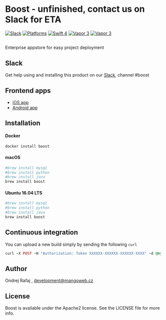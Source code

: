 Boost - unfinished, contact us on Slack for ETA
======

[![Slack](https://img.shields.io/badge/join-slack-745EAF.svg?style=flat)](http://bit.ly/2B0dEyt)
[![Platforms](https://img.shields.io/badge/platforms-macOS%2010.13%20|%20Ubuntu%2016.04%20LTS-ff0000.svg?style=flat)](http://cocoapods.org/pods/FASwift)
[![Swift 4](https://img.shields.io/badge/swift-4.0-orange.svg?style=flat)](http://swift.org)
[![Vapor 3](https://img.shields.io/badge/vapor-3.0-blue.svg?style=flat)](https://vapor.codes)
[![Vapor 3](https://img.shields.io/badge/vapor-3.0-blue.svg?style=flat)](https://vapor.codes)

## 

Enterprise appstore for easy project deployment

## Slack

Get help using and installing this product on our [Slack](http://bit.ly/2B0dEyt), channel #boost

## Frontend apps

* [iOS app](https://github.com/manGoweb/Boost-iOS/)
* [Android app](https://github.com/manGoweb/Boost-Android/)

## Installation

#### Docker

```ruby
docker install boost
```

#### macOS

```ruby
#brew install mysql
#brew install python
#brew install java
brew install boost
```

#### Ubuntu 16.04 LTS

```ruby
#brew install mysql
#brew install python
#brew install java
brew install boost
```

## Continuous integration

You can upload a new build simply by sending the following `curl`

```ruby
curl -X POST -H "Authorization: Token XXXXXX-XXXXXX-XXXXXX-XXXX" -d @myfilename https://api.appstorehq.net?tags=some_tag_no1,some_tag_2
```

## Author

Ondrej Rafaj , development@mangoweb.cz

## License

Boost is available under the Apache2 license. See the LICENSE file for more info.
